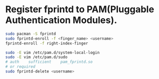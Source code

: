 # Register fprintd to PAM(Pluggable Authentication Modules).


```bash
sudo pacman -S fprintd
sudo fprintd-enroll -f <finger_name> <username>
fprintd-enroll -f right-index-finger
```

```bash
sudo -E vim /etc/pam.d/system-local-login
sudo -E vim /etc/pam.d/sudo
# auth    sufficient    pam_fprintd.so
# or required 
sudo fprintd-delete <username>

```
